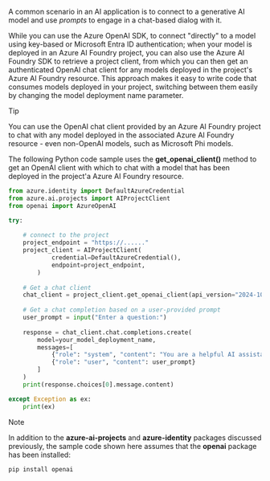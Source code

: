 A common scenario in an AI application is to connect to a generative AI model and use *prompts* to engage in a chat-based dialog with it.

While you can use the Azure OpenAI SDK, to connect "directly" to a model using key-based or Microsoft Entra ID authentication; when your model is deployed in an Azure AI Foundry project, you can also use the Azure AI Foundry SDK to retrieve a project client, from which you can then get an authenticated OpenAI chat client for any models deployed in the project's Azure AI Foundry resource. This approach makes it easy to write code that consumes models deployed in your project, switching between them easily by changing the model deployment name parameter.

> [!TIP]
> You can use the OpenAI chat client provided by an Azure AI Foundry project to chat with any model deployed in the associated Azure AI Foundry resource - even non-OpenAI models, such as Microsoft Phi models.

The following Python code sample uses the **get_openai_client()** method to get an OpenAI client with which to chat with a model that has been deployed in the project'a Azure AI Foundry resource.

```python
from azure.identity import DefaultAzureCredential
from azure.ai.projects import AIProjectClient
from openai import AzureOpenAI

try:
    
    # connect to the project
    project_endpoint = "https://......"
    project_client = AIProjectClient(            
            credential=DefaultAzureCredential(),
            endpoint=project_endpoint,
        )
    
    # Get a chat client
    chat_client = project_client.get_openai_client(api_version="2024-10-21")
    
    # Get a chat completion based on a user-provided prompt
    user_prompt = input("Enter a question:")
    
    response = chat_client.chat.completions.create(
        model=your_model_deployment_name,
        messages=[
            {"role": "system", "content": "You are a helpful AI assistant."},
            {"role": "user", "content": user_prompt}
        ]
    )
    print(response.choices[0].message.content)

except Exception as ex:
    print(ex)
```

> [!NOTE]
> In addition to the **azure-ai-projects** and **azure-identity** packages discussed previously, the sample code shown here assumes that the **openai** package has been installed:
>
> `pip install openai`
